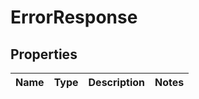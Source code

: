 
# ErrorResponse

## Properties
Name | Type | Description | Notes
------------ | ------------- | ------------- | -------------




